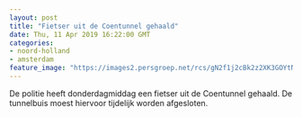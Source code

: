 ```yaml
---
layout: post
title: "Fietser uit de Coentunnel gehaald"
date: Thu, 11 Apr 2019 16:22:00 GMT
categories: 
- noord-holland 
- amsterdam 
feature_image: "https://images2.persgroep.net/rcs/gN2f1j2cBk2z2XK3GOYtN5qaQxg/diocontent/145323922/_fitwidth/400/?appId=21791a8992982cd8da851550a453bd7f&quality=0.7"
---
```


De politie heeft donderdagmiddag een fietser uit de Coentunnel gehaald. De tunnelbuis moest hiervoor tijdelijk worden afgesloten.
